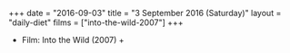 +++
date = "2016-09-03"
title = "3 September 2016 (Saturday)"
layout = "daily-diet"
films = ["into-the-wild-2007"]
+++


* Film: Into the Wild (2007) +
